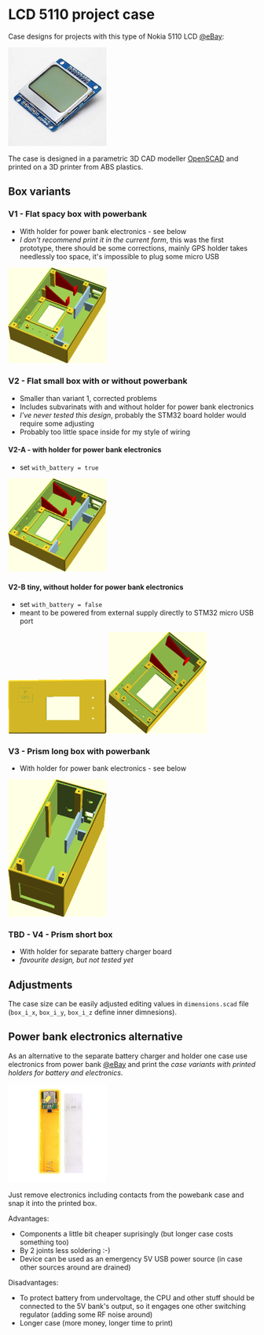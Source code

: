 # LCD 5110 project case

Case designs for projects with this type of Nokia 5110 LCD [@eBay](http://www.ebay.com/itm/221475096725):

<img src="../doc/img/lcd5110.jpg" width="200px">


The case is designed in a parametric 3D CAD modeller [OpenSCAD](http://www.openscad.org/)
and printed on a 3D printer from ABS plastics.


## Box variants

### V1 - Flat spacy box with powerbank

* With holder for power bank electronics - see below
* *I don't recommend print it in the current form*, this was the first prototype,
  there should be some corrections, mainly GPS holder takes needlessly too space,
  it's impossible to plug some micro USB

<img src="../doc/img/case-v1.png" width="200px">


### V2 - Flat small box with or without powerbank

* Smaller than variant 1, corrected problems
* Includes subvarinats with and without holder for power bank electronics
* *I've never tested this design*, probably the STM32 board holder would require some adjusting
* Probably too little space inside for my style of wiring

#### V2-A - with holder for power bank electronics

* set `with_battery = true`

<img src="../doc/img/case-v2.png" width="200px">


#### V2-B tiny, without holder for power bank electronics

* set `with_battery = false`
* meant to be powered from external supply directly to STM32 micro USB port

<img src="../doc/img/case-v2b-f.png" width="200px">
<img src="../doc/img/case-v2b-b.png" width="200px">


### V3 - Prism long box with powerbank

* With holder for power bank electronics - see below

<img src="../doc/img/case-v3.png" width="200px">


### TBD - V4 - Prism short box

* With holder for separate battery charger board
* *favourite design, but not tested yet*


## Adjustments

The case size can be easily adjusted editing values in `dimensions.scad` file (`box_i_x`,
`box_i_y`, `box_i_z` define inner dimnesions).


## Power bank electronics alternative

As an alternative to the separate battery charger and holder one case use electronics from
power bank [@eBay](http://www.ebay.com/itm/231432999482) and print the *case variants
with printed holders for battery and electronics*.

<img src="../doc/img/batt-bank.jpg" width="200px">

Just remove electronics including contacts from the powebank case and snap it into the printed box.

Advantages:
* Components a little bit cheaper suprisingly (but longer case costs something too)
* By 2 joints less soldering :-)
* Device can be used as an emergency 5V USB power source (in case other sources around are drained)

Disadvantages:
* To protect battery from undervoltage, the CPU and other stuff should be connected to the 5V bank's output, so it engages one other switching regulator (adding some RF noise around)
* Longer case (more money, longer time to print)
